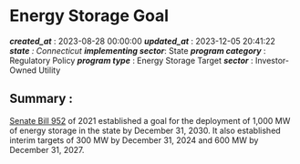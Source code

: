 # Energy Storage Goal 
 ***created_at*** : 2023-08-28 00:00:00 
 ***updated_at*** : 2023-12-05 20:41:22 
 ***state** : Connecticut 
 **implementing sector***: State 
 ***program category*** : Regulatory Policy 
 ***program type*** : Energy Storage Target 
 ***sector*** : Investor-Owned Utility 
 ## Summary : 
 [Senate Bill
952](https://www.cga.ct.gov/2021/ACT/PA/PDF/2021PA-00053-R00SB-00952-PA.PDF)
of 2021 established a goal for the deployment of 1,000 MW of energy storage in
the state by December 31, 2030. It also established interim targets of 300 MW
by December 31, 2024 and 600 MW by December 31, 2027.

 
 